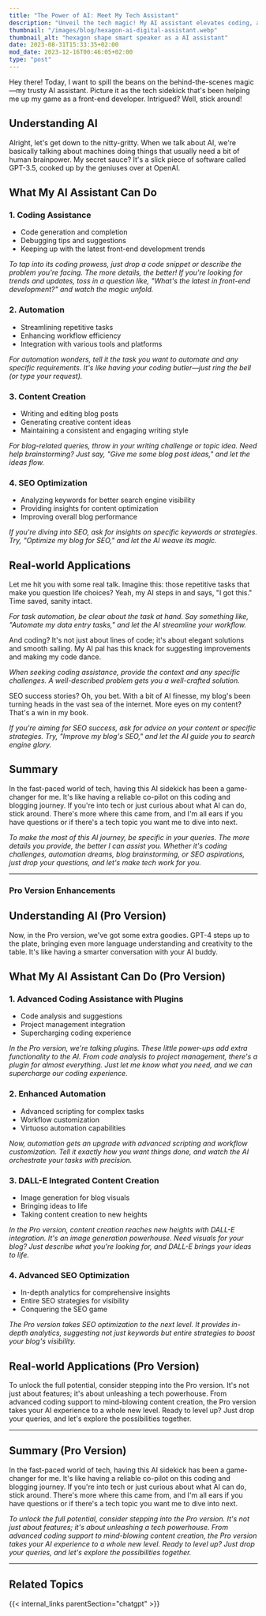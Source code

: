 ```yaml
---
title: "The Power of AI: Meet My Tech Assistant"
description: "Unveil the tech magic! My AI assistant elevates coding, automates tasks, and crafts content. Go Pro for an extra dose of brilliance! 🌟 #TechTalk #AIWizardry"
thumbnail: "/images/blog/hexagon-ai-digital-assistant.webp"
thumbnail_alt: "hexagon shape smart speaker as a AI assistant"
date: 2023-08-31T15:33:35+02:00
mod_date: 2023-12-16T00:46:05+02:00
type: "post"
---
```

Hey there! Today, I want to spill the beans on the behind-the-scenes magic—my trusty AI assistant. Picture it as the tech sidekick that's been helping me up my game as a front-end developer. Intrigued? Well, stick around!

## Understanding AI
Alright, let's get down to the nitty-gritty. When we talk about AI, we're basically talking about machines doing things that usually need a bit of human brainpower. My secret sauce? It's a slick piece of software called GPT-3.5, cooked up by the geniuses over at OpenAI.

## What My AI Assistant Can Do
### 1. **Coding Assistance**
   - Code generation and completion
   - Debugging tips and suggestions
   - Keeping up with the latest front-end development trends

*To tap into its coding prowess, just drop a code snippet or describe the problem you're facing. The more details, the better! If you're looking for trends and updates, toss in a question like, "What's the latest in front-end development?" and watch the magic unfold.*

### 2. **Automation**
   - Streamlining repetitive tasks
   - Enhancing workflow efficiency
   - Integration with various tools and platforms

*For automation wonders, tell it the task you want to automate and any specific requirements. It's like having your coding butler—just ring the bell (or type your request).*

### 3. **Content Creation**
   - Writing and editing blog posts
   - Generating creative content ideas
   - Maintaining a consistent and engaging writing style

*For blog-related queries, throw in your writing challenge or topic idea. Need help brainstorming? Just say, "Give me some blog post ideas," and let the ideas flow.*

### 4. **SEO Optimization**
   - Analyzing keywords for better search engine visibility
   - Providing insights for content optimization
   - Improving overall blog performance

*If you're diving into SEO, ask for insights on specific keywords or strategies. Try, "Optimize my blog for SEO," and let the AI weave its magic.*

## Real-world Applications
Let me hit you with some real talk. Imagine this: those repetitive tasks that make you question life choices? Yeah, my AI steps in and says, "I got this." Time saved, sanity intact.

*For task automation, be clear about the task at hand. Say something like, "Automate my data entry tasks," and let the AI streamline your workflow.*

And coding? It's not just about lines of code; it's about elegant solutions and smooth sailing. My AI pal has this knack for suggesting improvements and making my code dance.

*When seeking coding assistance, provide the context and any specific challenges. A well-described problem gets you a well-crafted solution.*

SEO success stories? Oh, you bet. With a bit of AI finesse, my blog's been turning heads in the vast sea of the internet. More eyes on my content? That's a win in my book.

*If you're aiming for SEO success, ask for advice on your content or specific strategies. Try, "Improve my blog's SEO," and let the AI guide you to search engine glory.*

## Summary
In the fast-paced world of tech, having this AI sidekick has been a game-changer for me. It's like having a reliable co-pilot on this coding and blogging journey. If you're into tech or just curious about what AI can do, stick around. There's more where this came from, and I'm all ears if you have questions or if there's a tech topic you want me to dive into next.

*To make the most of this AI journey, be specific in your queries. The more details you provide, the better I can assist you. Whether it's coding challenges, automation dreams, blog brainstorming, or SEO aspirations, just drop your questions, and let's make tech work for you.*

***

### Pro Version Enhancements

## Understanding AI (Pro Version)
Now, in the Pro version, we've got some extra goodies. GPT-4 steps up to the plate, bringing even more language understanding and creativity to the table. It's like having a smarter conversation with your AI buddy.

## What My AI Assistant Can Do (Pro Version)
### 1. **Advanced Coding Assistance with Plugins**
   - Code analysis and suggestions
   - Project management integration
   - Supercharging coding experience

*In the Pro version, we're talking plugins. These little power-ups add extra functionality to the AI. From code analysis to project management, there's a plugin for almost everything. Just let me know what you need, and we can supercharge our coding experience.*

### 2. **Enhanced Automation**
   - Advanced scripting for complex tasks
   - Workflow customization
   - Virtuoso automation capabilities

*Now, automation gets an upgrade with advanced scripting and workflow customization. Tell it exactly how you want things done, and watch the AI orchestrate your tasks with precision.*

### 3. **DALL-E Integrated Content Creation**
   - Image generation for blog visuals
   - Bringing ideas to life
   - Taking content creation to new heights

*In the Pro version, content creation reaches new heights with DALL-E integration. It's an image generation powerhouse. Need visuals for your blog? Just describe what you're looking for, and DALL-E brings your ideas to life.*

### 4. **Advanced SEO Optimization**
   - In-depth analytics for comprehensive insights
   - Entire SEO strategies for visibility
   - Conquering the SEO game

*The Pro version takes SEO optimization to the next level. It provides in-depth analytics, suggesting not just keywords but entire strategies to boost your blog's visibility.*

## Real-world Applications (Pro Version)
To unlock the full potential, consider stepping into the Pro version. It's not just about features; it's about unleashing a tech powerhouse. From advanced coding support to mind-blowing content creation, the Pro version takes your AI experience to a whole new level. Ready to level up? Just drop your queries, and let's explore the possibilities together.

***

## Summary (Pro Version)
In the fast-paced world of tech, having this AI sidekick has been a game-changer for me. It's like having a reliable co-pilot on this coding and blogging journey. If you're into tech or just curious about what AI can do, stick around. There's more where this came from, and I'm all ears if you have questions or if there's a tech topic you want me to dive into next.

*To unlock the full potential, consider stepping into the Pro version. It's not just about features; it's about unleashing a tech powerhouse. From advanced coding support to mind-blowing content creation, the Pro version takes your AI experience to a whole new level. Ready to level up? Just drop your queries, and let's explore the possibilities together.*



***
## Related Topics

{{< internal_links parentSection="chatgpt" >}}
